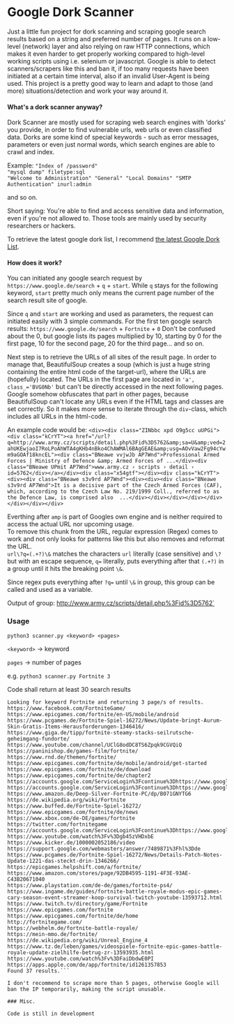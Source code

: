 # Google Dork Scanner

Just a little fun project for dork scanning and scraping google search results based on a string and preferred number of pages.
It runs on a low-level (network) layer and also relying on raw HTTP connections, which makes it even harder to get properly working
compared to high-level working scripts using i.e. selenium or javascript.
Google is able to detect scanners/scrapers like this and ban it, if too many requests have been initiated at a certain time interval,
also if an invalid User-Agent is being used. 
This project is a pretty good way to learn and adapt to those (and more) situations/detection and work your way around it.

#### What's a dork scanner anyway?

Dork Scanner are mostly used for scraping web search engines with 'dorks' you provide, in order to find vulnerable urls, web urls or even classified data.
Dorks are some kind of special keywords - such as error messages, parameters or even just normal words, which search engines are able to crawl and index.

Example: `"Index of /password"`  
`"mysql dump" filetype:sql`  
`"Welcome to Administration" "General" "Local Domains" "SMTP Authentication" inurl:admin`

and so on.

Short saying: You're able to find and access sensitive data and information, even if you're not allowed to. Those tools are mainly used by security researchers or hackers.

To retrieve the latest google dork list, I recommend [the latest Google Dork List](https://gbhackers.com/latest-google-dorks-list/).

#### How does it work?

You can initiated any google search request by `https://www.google.de/search` + `q` + `start`.
While `q` stays for the following keyword, `start` pretty much only means the current page number of the search result site of google.

Since `q` and `start` are working and used as parameters, the request can initiated easily with 3 simple commands.
For the first ten google search results: `https://www.google.de/search` + `Fortnite` + `0`
Don't be confused about the 0, but google lists its pages multiplied by 10, starting by 0 for the first page, 10 for the second page, 20 for the third page... and so on.

Next step is to retrieve the URLs of all sites of the result page.
In order to manage that, BeautifulSoup creates a soup (which is just a huge string containing the entire html code of the target-url), where the URLs are (hopefully) located.
The URLs in the first page are located in `'a', class_='BVG0Nb'` but can't be directly accessed in the next following pages.
Google somehow obfuscates that part in other pages, because BeautifulSoup can't locate any URLs even if the HTML tags and classes are set correctly.
So it makes more sense to iterate through the `div`-class, which includes all URLs in the html-code.

An example code would be: `<div><div class="ZINbbc xpd O9g5cc uUPGi"><div class="kCrYT"><a href="/url?q=http://www.army.cz/scripts/detail.php%3Fid%3D5762&amp;sa=U&amp;ved=2ahUKEwjaoI7RoLPoAhWTA4gKHb4nBko4ChAWMAl6BAgGEAE&amp;usg=AOvVaw2Fg94cYwm9aGOAf18kncEL"><div class="BNeawe vvjwJb AP7Wnd">Professional Armed Forces | Ministry of Defence &amp; Armed Forces of ...</div><div class="BNeawe UPmit AP7Wnd">www.army.cz › scripts › detail › id=5762</div></a></div><div class="x54gtf"></div><div class="kCrYT"><div><div class="BNeawe s3v9rd AP7Wnd"><div><div><div class="BNeawe s3v9rd AP7Wnd">It is a decisive part of the Czech Armed Forces (CAF), which, according to the Czech Law No. 219/1999 Coll., referred to as the Defence Law, is comprised also  ...</div></div></div></div></div></div></div></div>`

Everthing after ``amp`` is part of Googles own engine and is neither required to access the actual URL nor upcoming usage.  
To remove this chunk from the URL, regular expression (Regex) comes to work and not only looks for patterns like this but also removes and reformat the URL.  
`url\?q=(.+?)\&`  matches the characters `url` literally (case sensitive) and `\?` but with an escape sequence, `q=` literally, puts everything after that `(.+?)` in a group until it hits the breaking point `\&`.

Since regex puts everything after `?q=` until `\&` in group, this group can be called and used as a variable.

Output of group: http://www.army.cz/scripts/detail.php%3Fid%3D5762`

### Usage

`python3 scanner.py <keyword> <pages>`

`<keyword>` -> keyword 

`pages` -> number of pages

e.g. `python3 scanner.py Fortnite 3`

Code shall return at least 30 search results

```Starting Docking Scanner
Looking for keyword Fortnite and returning 3 page/s of results.
https://www.facebook.com/FortniteGame/  
https://www.epicgames.com/fortnite/en-US/mobile/android  
https://www.pcgames.de/Fortnite-Spiel-16272/News/Update-bringt-Aurum-Skin-Gratis-Items-Herausforderungen-1346416/  
https://www.giga.de/tipp/fortnite-steamy-stacks-seilrutsche-geheimgang-fundorte/  
https://www.youtube.com/channel/UClG8odDC8TS6Zpqk9CGVQiQ  
https://paninishop.de/games-film/fortnite/  
https://www.rnd.de/themen/fortnite/  
https://www.epicgames.com/fortnite/de/mobile/android/get-started  
https://www.epicgames.com/fortnite/de/download  
https://www.epicgames.com/fortnite/de/chapter2  
https://accounts.google.com/ServiceLogin%3Fcontinue%3Dhttps://www.google.de/search%253Fq%253DFortnite%2526start%253D10%26hl%3Dde  
https://accounts.google.com/ServiceLogin%3Fcontinue%3Dhttps://www.google.de/search%253Fq%253DFortnite%2526start%253D20%26hl%3Dde  
https://www.amazon.de/Deep-Silver-Fortnite-PC/dp/B071GNYTG6  
https://de.wikipedia.org/wiki/Fortnite  
https://www.buffed.de/Fortnite-Spiel-16272/  
https://www.epicgames.com/fortnite/de/news  
https://www.xbox.com/de-DE/games/fortnite  
https://twitter.com/fortnitegame  
https://accounts.google.com/ServiceLogin%3Fcontinue%3Dhttps://www.google.de/search%253Fq%253DFortnite%2526start%253D0%26hl%3Dde  
https://www.youtube.com/watch%3Fv%3Dgb45zVHDxbE  
https://www.kicker.de/1000002052186/video  
https://support.google.com/webmasters/answer/7489871%3Fhl%3Dde  
https://www.pcgames.de/Fortnite-Spiel-16272/News/Details-Patch-Notes-Update-1221-das-steckt-drin-1346266/  
https://epicgames.helpshift.com/a/fortnite/  
https://www.amazon.com/stores/page/92DB4595-1191-4F3E-93AE-C43B20671040  
https://www.playstation.com/de-de/games/fortnite-ps4/  
https://www.ingame.de/guides/fortnite-battle-royale-modus-epic-games-cary-season-event-streamer-koop-survival-twitch-youtube-13593712.html  
https://www.twitch.tv/directory/game/Fortnite  
https://www.epicgames.com/fortnite  
https://www.epicgames.com/fortnite/de/home  
http://fortnitegame.com/  
https://webhelm.de/fortnite-battle-royale/  
https://mein-mmo.de/fortnite/  
https://de.wikipedia.org/wiki/Unreal_Engine_4  
https://www.tz.de/leben/games/videospiele-fortnite-epic-games-battle-royale-update-zielhilfe-betrug-zr-13593935.html  
https://www.youtube.com/watch%3Fv%3DFaiDbdwE0PI  
https://apps.apple.com/de/app/fortnite/id1261357853  
Found 37 results.```

I don't recommend to scrape more than 5 pages, otherwise Google will ban the IP temporarily, making the script unusable.

### Misc.

Code is still in development